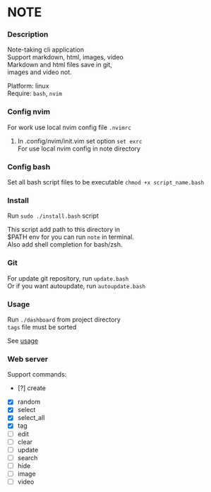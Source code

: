 # NOTE


### Description

Note-taking cli application  
Support markdown, html, images, video  
Markdown and html files save in git,  
images and video not.  

Platform: linux  
Require: `bash`, `nvim`  


### Config nvim

For work use local nvim config file `.nvimrc`  

1.  In .config/nvim/init.vim set option `set exrc`  
    For use local nvim config in note directory  


### Config bash

Set all bash script files to be executable
`chmod +x script_name.bash`  


### Install

Run `sudo ./install.bash` script  

This script add path to this directory in  
$PATH env for you can run `note` in terminal.  
Also add shell completion for bash/zsh.  


### Git

For update git repository, run `update.bash`  
Or if you want autoupdate, run `autoupdate.bash`


### Usage

Run `./dashboard` from project directory  
`tags` file must be sorted  

See [usage](usage.md)  


### Web server

Support commands:
- [?] create
- [x] random
- [x] select
- [x] select_all
- [x] tag
- [ ] edit
- [ ] clear
- [ ] update
- [ ] search
- [ ] hide
- [ ] image
- [ ] video
